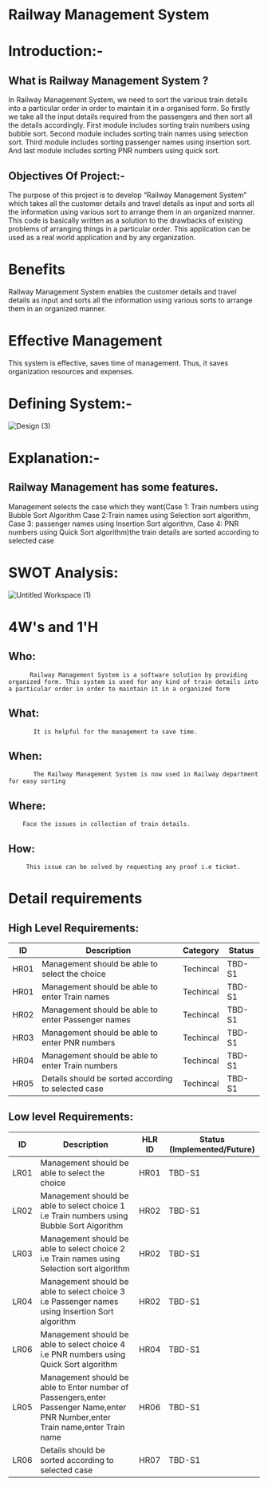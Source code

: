 
# Railway Management System 

# Introduction:-

## What is Railway Management System ?
In Railway Management System, we need to sort the various train details into a particular order in order to maintain it in a organised form. So firstly we take all the input details required from the passengers and then sort all the details accordingly. First module includes sorting train numbers using bubble sort. Second module includes sorting train names using selection sort. Third module includes sorting passenger names using insertion sort. And last module includes sorting PNR numbers using quick sort.

## Objectives Of Project:-

The purpose of this project is to develop “Railway Management System” which takes all the customer details and travel details as input and sorts all the information using various sort to arrange them in an organized manner.
This code is basically written as a solution to the drawbacks of existing problems of arranging things in a particular order. This application can be used as a real world application and by any organization.

# Benefits
Railway Management System enables the customer details and travel details as input and sorts all the information using various sorts to arrange them in an organized manner.

# Effective Management
This system is effective, saves time of management. Thus, it saves organization resources and expenses.




# Defining System:-

![Design (3)](https://user-images.githubusercontent.com/67512847/114886960-a4281180-9e25-11eb-8229-84a16ebc15a2.png)


# Explanation:-
  ## Railway Management has some features.

Management selects the case which they want(Case 1: Train numbers using Bubble Sort Algorithm Case 2:Train names using Selection sort algorithm, Case 3: passenger names using Insertion Sort algorithm, Case 4: PNR numbers using Quick Sort algorithm)the train details are sorted according to selected case 


# SWOT Analysis:
![Untitled Workspace (1)](https://user-images.githubusercontent.com/67512847/114881637-cff4c880-9e20-11eb-83c3-ed4db4cb3101.png)


# 4W's and 1'H
   
   ## Who:
          Railway Management System is a software solution by providing organized form. This system is used for any kind of train details into a particular order in order to maintain it in a organized form 
    
   ## What:
           It is helpful for the management to save time.
   
   ## When:
           The Railway Management System is now used in Railway department for easy sorting 
   
   ## Where:
        Face the issues in collection of train details.
   ## How:
         This issue can be solved by requesting any proof i.e ticket.
         
       
# Detail requirements
## High Level Requirements: 
| ID | Description | Category | Status | 
| ----- | ----- | ------- | ---------|
| HR01 | Management should be able to select the choice | Techincal | TBD-S1 | 
| HR01 | Management should be able to enter Train names | Techincal | TBD-S1 | 
| HR02 | Management should be able to enter Passenger names | Techincal | TBD-S1 |
| HR03 | Management should be able to enter PNR numbers | Techincal | TBD-S1 |
| HR04 | Management should be able to enter Train numbers | Techincal | TBD-S1 |
| HR05 | Details should be sorted according to selected case| Techincal | TBD-S1 |

##  Low level Requirements:
 
| ID | Description | HLR ID | Status (Implemented/Future) |
| ------ | --------- | ------ | ----- |
| LR01 | Management should be able to select the choice| HR01 | TBD-S1 |
| LR02 | Management should be able to select choice 1 i.e Train numbers using Bubble Sort Algorithm| HR02 | TBD-S1 |
| LR03 | Management should be able to select choice 2 i.e Train names using Selection sort algorithm| HR02 | TBD-S1 |
| LR04 | Management should be able to select choice 3 i.e Passenger names using Insertion Sort algorithm| HR02 | TBD-S1 |
| LR06 | Management should be able to select choice 4 i.e PNR numbers using Quick Sort algorithm| HR04 | TBD-S1 |
| LR05 | Management should be able to Enter number of Passengers,enter Passenger Name,enter PNR Number,enter Train name,enter Train name| HR06 | TBD-S1 |
| LR06 | Details should be sorted according to selected case| HR07| TBD-S1 |


